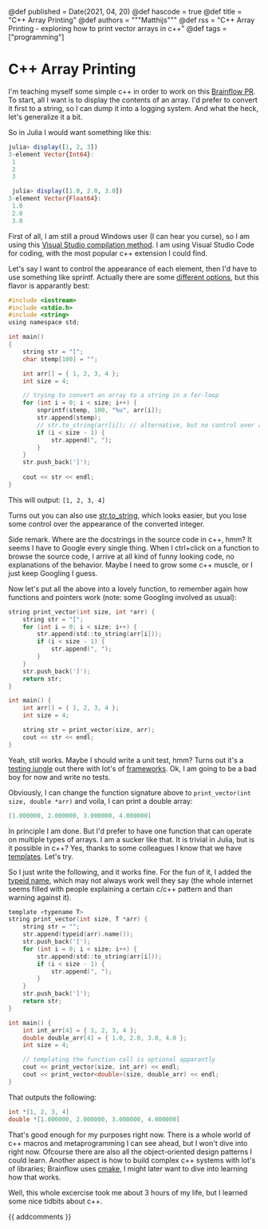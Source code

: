 @def published = Date(2021, 04, 20)
@def hascode = true
@def title = "C++ Array Printing"
@def authors = """Matthijs"""
@def rss = "C++ Array Printing - exploring how to print vector arrays in c++"
@def tags = ["programming"]

# C++ Array Printing

I'm teaching myself some simple c++ in order to work on this [Brainflow PR](https://github.com/brainflow-dev/brainflow/pull/270). To start, all I want is to display the contents of an array. I'd prefer to convert it first to a string, so I can dump it into a logging system. And what the heck, let's generalize it a bit.

So in Julia I would want something like this:

```julia
julia> display([1, 2, 3])
3-element Vector{Int64}:
 1
 2
 3

 julia> display([1.0, 2.0, 3.0])
3-element Vector{Float64}:
 1.0
 2.0
 3.0
 ```

First of all, I am still a proud Windows user (I can hear you curse), so I am using this [Visual Studio compilation method](https://docs.microsoft.com/en-us/cpp/build/walkthrough-compiling-a-native-cpp-program-on-the-command-line?view=msvc-160). I am using Visual Studio Code for coding, with the most popular c++ extension I could find.

Let's say I want to control the appearance of each element, then I'd have to use something like sprintf. Actually there are some [different options](http://www.cplusplus.com/forum/general/48362/), but this flavor is apparantly best:

```C
#include <iostream>
#include <stdio.h>
#include <string>
using namespace std;

int main()
{
    string str = "[";
    char stemp[100] = "";

    int arr[] = { 1, 2, 3, 4 };
    int size = 4;

    // trying to convert an array to a string in a for-loop
    for (int i = 0; i < size; i++) {
        snprintf(stemp, 100, "%u", arr[i]);
        str.append(stemp);
        // str.to_string(arr[i]); // alternative, but no control over appearance
        if (i < size - 1) {
            str.append(", ");
        }
    }
    str.push_back(']');
    
    cout << str << endl;
}
```

This will output: `[1, 2, 3, 4]`

Turns out you can also use [str.to_string](https://en.cppreference.com/w/cpp/string/basic_string/to_string), which looks easier, but you lose some control over the appearance of the converted integer.

Side remark. Where are the docstrings in the source code in c++, hmm? It seems I have to Google every single thing. When I ctrl+click on a function to browse the source code, I arrive at all kind of funny looking code, no explanations of the behavior. Maybe I need to grow some c++ muscle, or I just keep Googling I guess.

Now let's put all the above into a lovely function, to remember again how functions and pointers work (note: some Googling involved as usual):

```C
string print_vector(int size, int *arr) { 
    string str = "[";
    for (int i = 0; i < size; i++) {
        str.append(std::to_string(arr[i]));
        if (i < size - 1) {
            str.append(", ");
        }
    }
    str.push_back(']');
    return str;
}

int main() {
    int arr[] = { 1, 2, 3, 4 };
    int size = 4; 

    string str = print_vector(size, arr);
    cout << str << endl;
}
```

Yeah, still works. Maybe I should write a unit test, hmm? Turns out it's a [testing jungle](https://gamesfromwithin.com/exploring-the-c-unit-testing-framework-jungle) out there with lot's of [frameworks](https://accu.org/journals/overload/15/78/main_1326/). Ok, I am going to be a bad boy for now and write no tests.

Obviously, I can change the function signature above to `print_vector(int size, double *arr)` and voila, I can print a double array:
```C
[1.000000, 2.000000, 3.000000, 4.000000]
```

In principle I am done. But I'd prefer to have one function that can operate on multiple types of arrays. I am a sucker like that. It is trivial in Julia, but is it possible in c++? Yes, thanks to some colleagues I know that we have [templates](https://www.cplusplus.com/doc/oldtutorial/templates/). Let's try.

So I just write the following, and it works fine. For the fun of it, I added the [typeid name](https://bytes.com/topic/c/answers/878171-any-way-print-out-template-typename-value), which may not always work well they say (the whole internet seems filled with people explaining a certain c/c++ pattern and than warning against it).

```C
template <typename T>
string print_vector(int size, T *arr) { 
    string str = "";
    str.append(typeid(arr).name());
    str.push_back('[');
    for (int i = 0; i < size; i++) {
        str.append(std::to_string(arr[i]));
        if (i < size - 1) {
            str.append(", ");
        }
    }
    str.push_back(']');
    return str;
}

int main() {
    int int_arr[4] = { 1, 2, 3, 4 };
    double double_arr[4] = { 1.0, 2.0, 3.0, 4.0 };
    int size = 4; 

    // templating the function call is optional apparantly
    cout << print_vector(size, int_arr) << endl;
    cout << print_vector<double>(size, double_arr) << endl;
}
```

That outputs the following:
```C
int *[1, 2, 3, 4]
double *[1.000000, 2.000000, 3.000000, 4.000000]
```

That's good enough for my purposes right now. There is a whole world of c++ macros and metaprogramming I can see ahead, but I won't dive into right now. Ofcourse there are also all the object-oriented design patterns I could learn. Another aspect is how to build complex c++ systems with lot's of libraries; Brainflow uses [cmake](https://cmake.org/), I might later want to dive into learning how that works.

Well, this whole excercise took me about 3 hours of my life, but I learned some nice tidbits about c++.

{{ addcomments }}